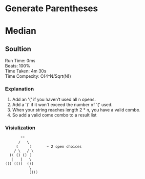 
Generate Parentheses
=========
# Median
## Soultion
Run Time: 0ms      
Beats: 100%      
Time Taken: 4m 30s      
Time Compexity: O(4^N/Sqrt(N))  
### Explanation
1. Add an '(' if you haven’t used all n opens.  
2. Add a ')' if it won't exceed the number of '(' used.  
3. When your string reaches length 2 * n, you have a valid combo.
4. So add a valid come combo to a result list
### Visiulization
```arduino
       ""
      /   \
     (     (       ← 2 open choices
    / \   / \
  (( () () (
   |   |   \
(() (())  ()(
           \
           ()()

```
